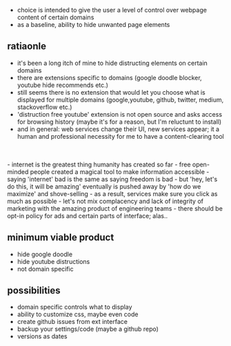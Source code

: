 
- choice is intended to give the user a level of control over webpage content of certain domains
- as a baseline, ability to hide unwanted page elements

## ratiaonle

- it's been a long itch of mine to hide distructing elements on certain domains
- there are extensions specific to domains (google doodle blocker, youtube hide recommends etc.)
- still seems there is no extension that would let you choose what is displayed for multiple domains (google,youtube, github, twitter, medium, stackoverflow etc.)
- 'distruction free youtube' extension is not open source and asks access for browsing history (maybe it's for a reason, but I'm reluctunt to install) 
- and in general: web services change their UI, new services appear; it a human  and  professional necessity for me to have a content-clearing tool
<br/>
<br/>
- internet is the greatest thing humanity has created so far
- free open-minded people created a magical tool to make information accessible
- saying 'internet' bad is the same as saying freedom is bad
- but 'hey, let's do this, it will be amazing' eventually is pushed away by 'how do we maximize' and shove-selling
- as a result, services make sure you click as much as possible
- let's not mix complacency and lack of integrity of marketing with the amazing product of engineering teams
- there should be opt-in policy for ads and certain parts of interface; alas..

## minimum viable product

- hide google doodle
- hide youtube distructions
- not domain specific

## possibilities

- domain specific controls what to display
- ability to customize css, maybe even code 
- create github issues from ext interface
- backup your settings/code (maybe a github repo)
- versions as dates

